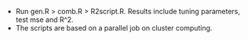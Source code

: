 * Run gen.R > comb.R > R2script.R. Results include tuning parameters, test mse and R^2.
* The scripts are based on a parallel job on cluster computing.
